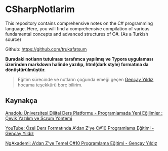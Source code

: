 # CSharpNotlarim
This repository contains comprehensive notes on the C# programming language. Here, you will find a comprehensive compilation of various fundamental concepts and advanced structures of C#.
(As a Turkish source)

Github: https://github.com/trukafatsum 

**Buradaki notların tutulması tarafımca yapılmış ve Typora uygulaması üzerinden markdown halinde yazılıp, html(dark style) formatına da dönüştürülmüştür.**

> Eğitim sürecinde ve notların çoğunda emeği geçen [Gençay Yıldız](https://www.linkedin.com/in/gen%C3%A7ay-y%C4%B1ld%C4%B1z-a1453987/?originalSubdomain=tr) hocama teşekkürü borç bilirim.

## Kaynakça

[Anadolu Üniversitesi Dijital Ders Platformu - Programlamada Yeni Eğilimler : Çevik Yazılım ve Scrum Yöntemi](https://ddp.anadolu.edu.tr/#/course/YBS406U)

[YouTube: Özel Ders Formatında A'dan Z'ye C#10 Programlama Eğitimi - Gençay Yıldız](https://www.youtube.com/watch?v=ag0XfgyBDbU&list=PLQVXoXFVVtp3e_urGZcMNAHx2Eo4Rm5Xk)

[NgAkademi: A'dan Z'ye Temel C#10 Programlama Eğitimi - Gençay Yıldız](https://ngakademi.com/courses/adan-zye-temel-c-programlama-egitimi/)
